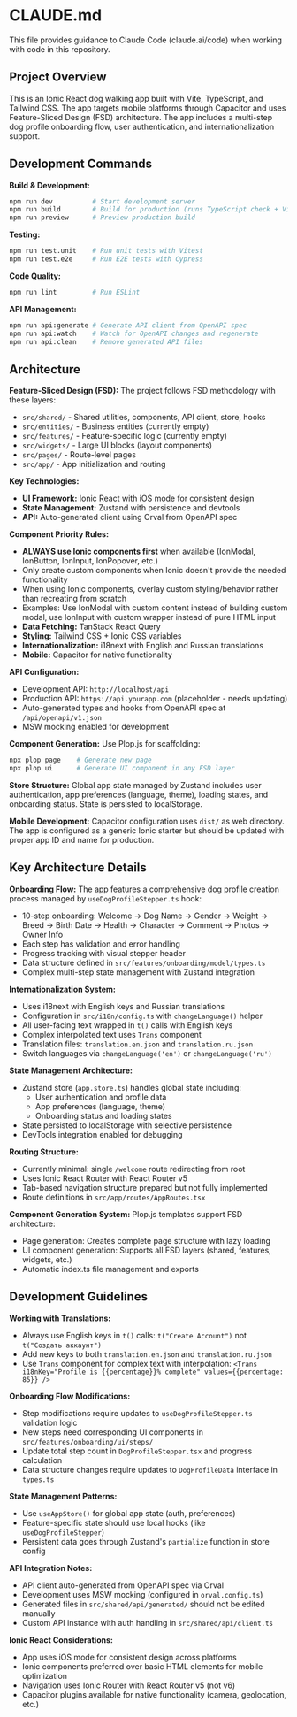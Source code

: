 # CLAUDE.md

This file provides guidance to Claude Code (claude.ai/code) when working with code in this repository.

## Project Overview

This is an Ionic React dog walking app built with Vite, TypeScript, and Tailwind CSS. The app targets mobile platforms through Capacitor and uses Feature-Sliced Design (FSD) architecture. The app includes a multi-step dog profile onboarding flow, user authentication, and internationalization support.

## Development Commands

**Build & Development:**
```bash
npm run dev          # Start development server
npm run build        # Build for production (runs TypeScript check + Vite build)
npm run preview      # Preview production build
```

**Testing:**
```bash
npm run test.unit    # Run unit tests with Vitest
npm run test.e2e     # Run E2E tests with Cypress
```

**Code Quality:**
```bash
npm run lint         # Run ESLint
```

**API Management:**
```bash
npm run api:generate # Generate API client from OpenAPI spec
npm run api:watch    # Watch for OpenAPI changes and regenerate
npm run api:clean    # Remove generated API files
```

## Architecture

**Feature-Sliced Design (FSD):**
The project follows FSD methodology with these layers:
- `src/shared/` - Shared utilities, components, API client, store, hooks
- `src/entities/` - Business entities (currently empty)
- `src/features/` - Feature-specific logic (currently empty)
- `src/widgets/` - Large UI blocks (layout components)
- `src/pages/` - Route-level pages
- `src/app/` - App initialization and routing

**Key Technologies:**
- **UI Framework:** Ionic React with iOS mode for consistent design
- **State Management:** Zustand with persistence and devtools
- **API:** Auto-generated client using Orval from OpenAPI spec

**Component Priority Rules:**
- **ALWAYS use Ionic components first** when available (IonModal, IonButton, IonInput, IonPopover, etc.)
- Only create custom components when Ionic doesn't provide the needed functionality
- When using Ionic components, overlay custom styling/behavior rather than recreating from scratch
- Examples: Use IonModal with custom content instead of building custom modal, use IonInput with custom wrapper instead of pure HTML input
- **Data Fetching:** TanStack React Query
- **Styling:** Tailwind CSS + Ionic CSS variables
- **Internationalization:** i18next with English and Russian translations
- **Mobile:** Capacitor for native functionality

**API Configuration:**
- Development API: `http://localhost/api`
- Production API: `https://api.yourapp.com` (placeholder - needs updating)
- Auto-generated types and hooks from OpenAPI spec at `/api/openapi/v1.json`
- MSW mocking enabled for development

**Component Generation:**
Use Plop.js for scaffolding:
```bash
npx plop page    # Generate new page
npx plop ui      # Generate UI component in any FSD layer
```

**Store Structure:**
Global app state managed by Zustand includes user authentication, app preferences (language, theme), loading states, and onboarding status. State is persisted to localStorage.

**Mobile Development:**
Capacitor configuration uses `dist/` as web directory. The app is configured as a generic Ionic starter but should be updated with proper app ID and name for production.

## Key Architecture Details

**Onboarding Flow:**
The app features a comprehensive dog profile creation process managed by `useDogProfileStepper.ts` hook:
- 10-step onboarding: Welcome → Dog Name → Gender → Weight → Breed → Birth Date → Health → Character → Comment → Photos → Owner Info
- Each step has validation and error handling
- Progress tracking with visual stepper header
- Data structure defined in `src/features/onboarding/model/types.ts`
- Complex multi-step state management with Zustand integration

**Internationalization System:**
- Uses i18next with English keys and Russian translations
- Configuration in `src/i18n/config.ts` with `changeLanguage()` helper
- All user-facing text wrapped in `t()` calls with English keys
- Complex interpolated text uses `Trans` component
- Translation files: `translation.en.json` and `translation.ru.json`
- Switch languages via `changeLanguage('en')` or `changeLanguage('ru')`

**State Management Architecture:**
- Zustand store (`app.store.ts`) handles global state including:
  - User authentication and profile data
  - App preferences (language, theme)
  - Onboarding status and loading states
- State persisted to localStorage with selective persistence
- DevTools integration enabled for debugging

**Routing Structure:**
- Currently minimal: single `/welcome` route redirecting from root
- Uses Ionic React Router with React Router v5
- Tab-based navigation structure prepared but not fully implemented
- Route definitions in `src/app/routes/AppRoutes.tsx`

**Component Generation System:**
Plop.js templates support FSD architecture:
- Page generation: Creates complete page structure with lazy loading
- UI component generation: Supports all FSD layers (shared, features, widgets, etc.)
- Automatic index.ts file management and exports

## Development Guidelines

**Working with Translations:**
- Always use English keys in `t()` calls: `t("Create Account")` not `t("Создать аккаунт")`
- Add new keys to both `translation.en.json` and `translation.ru.json`
- Use `Trans` component for complex text with interpolation: `<Trans i18nKey="Profile is {{percentage}}% complete" values={{percentage: 85}} />`

**Onboarding Flow Modifications:**
- Step modifications require updates to `useDogProfileStepper.ts` validation logic
- New steps need corresponding UI components in `src/features/onboarding/ui/steps/`
- Update total step count in `DogProfileStepper.tsx` and progress calculation
- Data structure changes require updates to `DogProfileData` interface in `types.ts`

**State Management Patterns:**
- Use `useAppStore()` for global app state (auth, preferences)
- Feature-specific state should use local hooks (like `useDogProfileStepper`)
- Persistent data goes through Zustand's `partialize` function in store config

**API Integration Notes:**
- API client auto-generated from OpenAPI spec via Orval
- Development uses MSW mocking (configured in `orval.config.ts`)
- Generated files in `src/shared/api/generated/` should not be edited manually
- Custom API instance with auth handling in `src/shared/api/client.ts`

**Ionic React Considerations:**
- App uses iOS mode for consistent design across platforms
- Ionic components preferred over basic HTML elements for mobile optimization
- Navigation uses Ionic Router with React Router v5 (not v6)
- Capacitor plugins available for native functionality (camera, geolocation, etc.)